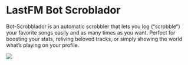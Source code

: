 # LastFM Bot Scroblador

Bot-Scrobblador is an automatic scrobbler that lets you log (“scrobble”) your favorite songs easily and as many times as you want. Perfect for boosting your stats, reliving beloved tracks, or simply showing the world what’s playing on your profile.

<img align="center"  src="https://babibreaths.nekoweb.org/img/prin1.PNG">
